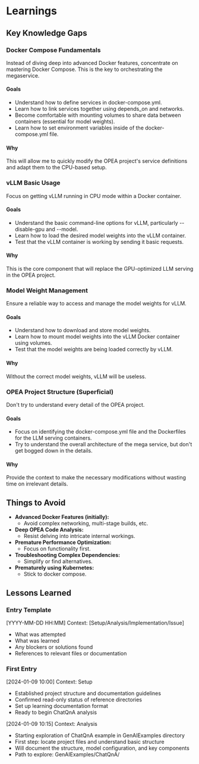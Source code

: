 # Learnings
## Key Knowledge Gaps
### Docker Compose Fundamentals
Instead of diving deep into advanced Docker features, concentrate on mastering Docker Compose. This is the key to orchestrating the megaservice.
#### Goals
- Understand how to define services in docker-compose.yml.
- Learn how to link services together using depends_on and networks.
- Become comfortable with mounting volumes to share data between containers (essential for model weights).
- Learn how to set environment variables inside of the docker-compose.yml file.

#### Why
This will allow me to quickly modify the OPEA project's service definitions and adapt them to the CPU-based setup.

### vLLM Basic Usage
Focus on getting vLLM running in CPU mode within a Docker container.
#### Goals
- Understand the basic command-line options for vLLM, particularly --disable-gpu and --model.
- Learn how to load the desired model weights into the vLLM container.
- Test that the vLLM container is working by sending it basic requests.
#### Why
This is the core component that will replace the GPU-optimized LLM serving in the OPEA project.

### Model Weight Management
Ensure a reliable way to access and manage the model weights for vLLM.
#### Goals
- Understand how to download and store model weights.
- Learn how to mount model weights into the vLLM Docker container using volumes.
- Test that the model weights are being loaded correctly by vLLM.
#### Why
Without the correct model weights, vLLM will be useless.

### OPEA Project Structure (Superficial)
Don't try to understand every detail of the OPEA project.
#### Goals
- Focus on identifying the docker-compose.yml file and the Dockerfiles for the LLM serving containers.
- Try to understand the overall architecture of the mega service, but don't get bogged down in the details.

#### Why
Provide the context to make the necessary modifications without wasting time on irrelevant details.

## Things to Avoid

*   **Advanced Docker Features (initially):**
    *   Avoid complex networking, multi-stage builds, etc.
*   **Deep OPEA Code Analysis:**
    *   Resist delving into intricate internal workings.
*   **Premature Performance Optimization:**
    *   Focus on functionality first.
*   **Troubleshooting Complex Dependencies:**
    *   Simplify or find alternatives.
*   **Prematurely using Kubernetes:**
    *   Stick to docker compose.

## Lessons Learned

### Entry Template
[YYYY-MM-DD HH:MM] Context: [Setup/Analysis/Implementation/Issue]
- What was attempted
- What was learned
- Any blockers or solutions found
- References to relevant files or documentation

### First Entry
[2024-01-09 10:00] Context: Setup
- Established project structure and documentation guidelines
- Confirmed read-only status of reference directories
- Set up learning documentation format
- Ready to begin ChatQnA analysis

[2024-01-09 10:15] Context: Analysis
- Starting exploration of ChatQnA example in GenAIExamples directory
- First step: locate project files and understand basic structure
- Will document the structure, model configuration, and key components
- Path to explore: GenAIExamples/ChatQnA/
